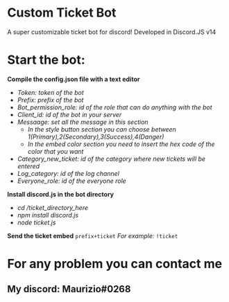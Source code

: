 # Custom Ticket Bot
A super customizable ticket bot for discord!
Developed in Discord.JS v14

# Start the bot:
**Compile the config.json file with a text editor**
* *Token: token of the bot*
* *Prefix: prefix of the bot*
* *Bot_permission_role: id of the role that can do anything with the bot*
* *Client_id: id of the bot in your server*
* *Messaage: set all the message in this section*
  * *In the style button section you can choose between 1(Primary),2(Secondary),3(Success),4(Danger)*
  * *In the embed color section you need to insert the hex code of the color that you want*
* *Category_new_ticket: id of the category where new tickets will be entered*
* *Log_category: id of the log channel*
* *Everyone_role: id of the everyone role*

**Install discord.js in the bot directory**
* *cd /ticket_directory_here* 
* *npm install discord.js* 
* *node ticket.js*

**Send the ticket embed**
`prefix+ticket`
*For example:*
`!ticket`

# For any problem you can contact me
## My discord: Maurizio#0268
